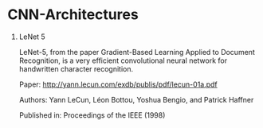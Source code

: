 # CNN-Architectures

1. LeNet 5 

	LeNet-5, from the paper Gradient-Based Learning Applied to Document Recognition, is a very 		efficient convolutional neural network for handwritten character recognition.
	
	Paper: http://yann.lecun.com/exdb/publis/pdf/lecun-01a.pdf

	Authors: Yann LeCun, Léon Bottou, Yoshua Bengio, and Patrick Haffner

	Published in: Proceedings of the IEEE (1998)
